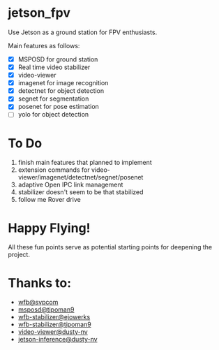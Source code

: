 # jetson_fpv

Use Jetson as a ground station for FPV enthusiasts. 

Main features as follows:

- [x] MSPOSD for ground station
- [x] Real time video stabilizer
- [x] video-viewer
- [x] imagenet for image recognition
- [x] detectnet for object detection
- [x] segnet for segmentation
- [x] posenet for pose estimation
- [ ] yolo for object detection

# To Do

1. finish main features that planned to implement
2. extension commands for video-viewer/imagenet/detectnet/segnet/posenet
3. adaptive Open IPC link management
4. stabilizer doesn't seem to be that stabilized
5. follow me Rover drive

# Happy Flying!

All these fun points serve as potential starting points for deepening the project.

# Thanks to:

- [wfb@svpcom](https://github.com/svpcom/wfb-ng)
- [msposd@tipoman9](https://github.com/OpenIPC/msposd)
- [wfb-stabilizer@ejowerks](https://github.com/ejowerks/wfb-stabilizer)
- [wfb-stabilizer@tipoman9](https://github.com/tipoman9/wfb-stabilizer)
- [video-viewer@dusty-nv](https://github.com/dusty-nv/jetson-utils)
- [jetson-inference@dusty-nv](https://github.com/dusty-nv/jetson-inference)
